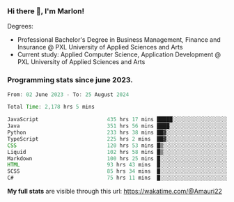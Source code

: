 
### Hi there 👋, I'm Marlon!

Degrees: 
- Professional Bachelor's Degree in Business Management, Finance and Insurance @ PXL University of Applied Sciences and Arts
- Current study: Applied Computer Science, Application Development @ PXL University of Applied Sciences and Arts

### Programming stats since june 2023.
<!--START_SECTION:waka-->

```java
From: 02 June 2023 - To: 25 August 2024

Total Time: 2,178 hrs 5 mins

JavaScript                      435 hrs 17 mins █████░░░░░░░░░░░░░░░░░░░░   19.75 %
Java                            351 hrs 56 mins ████░░░░░░░░░░░░░░░░░░░░░   15.97 %
Python                          233 hrs 38 mins ██▓░░░░░░░░░░░░░░░░░░░░░░   10.60 %
TypeScript                      225 hrs 2 mins  ██▓░░░░░░░░░░░░░░░░░░░░░░   10.21 %
CSS                             120 hrs 53 mins █▒░░░░░░░░░░░░░░░░░░░░░░░   05.49 %
Liquid                          102 hrs 58 mins █▒░░░░░░░░░░░░░░░░░░░░░░░   04.67 %
Markdown                        100 hrs 25 mins █░░░░░░░░░░░░░░░░░░░░░░░░   04.56 %
HTML                            93 hrs 43 mins  █░░░░░░░░░░░░░░░░░░░░░░░░   04.25 %
SCSS                            85 hrs 34 mins  █░░░░░░░░░░░░░░░░░░░░░░░░   03.88 %
C#                              75 hrs 11 mins  █░░░░░░░░░░░░░░░░░░░░░░░░   03.41 %
```

<!--END_SECTION:waka-->
**My full stats** are visible through this url: https://wakatime.com/@Amauri22
